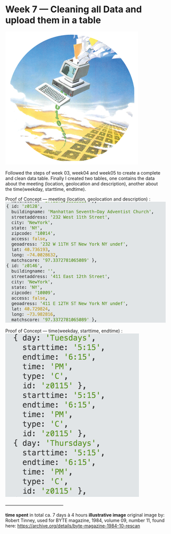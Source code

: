 Week 7 — Cleaning all Data and upload them in a table 
==========================

![alt text](./illustrative_image_7.png)


Followed the steps of week 03, week04 and week05 to create a complete and clean data table.
Finally I created two tables, one contains the data about the meeting (location, geolocation and description), another about the time(weekday, starttime, endtime).


Proof of Concept — meeting (location, geolocation and description) :
![alt text](./proof_of_concept_a.png)

Proof of Concept — time(weekday, starttime, endtime) :
![alt text](./proof_of_concept_b.png)


––––––––––––––––––––––––––

**time spent**
in total ca. 7 days à 4 hours 
**illustrative image**
original image by: Robert Tinney, 
used for BYTE magazine, 
1984, volume 09, number 11, 
found here: https://archive.org/details/byte-magazine-1984-10-rescan
